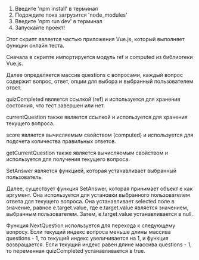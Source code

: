 1) Введите 'npm install' в терминал
2) Подождите пока загрузится 'node_modules'
3) Введите 'npm run dev' в терминал
4) Запускайте проект!

Этот скрипт является частью приложения Vue.js, который выполняет функции онлайн теста.

Сначала в скрипте импортируется модуль ref и computed из библиотеки Vue.js.

Далее определяется массив questions с вопросами, каждый вопрос содержит вопрос, ответ, опции для выбора и выбранный пользователем ответ.

quizCompleted является ссылкой (ref) и используется для хранения состояния, что тест завершен или нет.

currentQuestion также является ссылкой и используется для хранения текущего вопроса.

score является вычисляемым свойством (computed) и используется для подсчета количества правильных ответов.

getCurrentQuestion также является вычисляемым свойством и используется для получения текущего вопроса.

SetAnswer является функцией, которая устанавливает выбранный пользователь.

Далее, существует функция SetAnswer, которая принимает объект e как аргумент. Она используется для установки выбранного пользователем ответа для текущего вопроса. Она устанавливает selected поле в значение, равное e.target.value, где e.target.value является значением, выбранным пользователем. Затем, e.target.value устанавливается в null.

Функция NextQuestion используется для перехода к следующему вопросу. Если текущий индекс вопроса меньше длины массива questions - 1, то текущий индекс увеличивается на 1, и функция возвращается. Если текущий индекс равен длине массива questions - 1, то переменная quizCompleted устанавливается в true.
